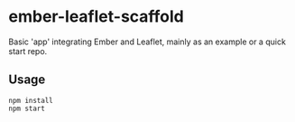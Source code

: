 ember-leaflet-scaffold
======================

Basic 'app' integrating Ember and Leaflet, mainly as an example or a quick start repo.

## Usage

```
npm install
npm start
```
